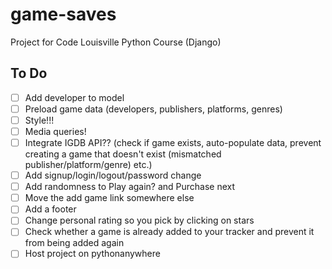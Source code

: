 # game-saves
Project for Code Louisville Python Course (Django)


## To Do
- [ ] Add developer to model
- [ ] Preload game data (developers, publishers, platforms, genres)
- [ ] Style!!!
- [ ] Media queries!
- [ ] Integrate IGDB API?? (check if game exists, auto-populate data, prevent creating a game that doesn't exist (mismatched publisher/platform/genre) etc.)
- [ ] Add signup/login/logout/password change
- [ ] Add randomness to Play again? and Purchase next
- [ ] Move the add game link somewhere else
- [ ] Add a footer
- [ ] Change personal rating so you pick by clicking on stars
- [ ] Check whether a game is already added to your tracker and prevent it from being added again
- [ ] Host project on pythonanywhere
